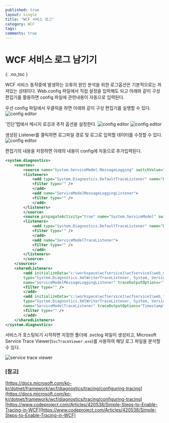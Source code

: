 ```yaml
---
published: true
layout: single
title: "WCF 서비스 로그"
category: WCF
tags:
comments: true
---
```


# WCF 서비스 로그 남기기
{: .no_toc }

WCF 서비스 동작중에 발생하는 오류의 원인 분석을 위한 로그옵션은 기본적으로는 꺼져있는 상태이다.
Web.config 파일에서 직접 설정을 입력해도 되고 아래와 같이 구성 편집기를 활용하면 config 파일에 관련내용이 자동으로 입력된다.

우선 config 파일에서 우클릭을 하면 아래와 같이 구성 편집기를 실행할 수 있다.
![config editor](https://helloHaneul.github.io/image/wcf/config.png)

'진단'탭에서 메시지 로깅과 추적 옵션을 설정한다.
![config editor](https://helloHaneul.github.io/image/wcf/config_log1.png)
![config editor](https://helloHaneul.github.io/image/wcf/config_log2.png)

생성된 Listener를 클릭하면 로그파일 경로 및 로그로 입력할 데이터를 수정할 수 있다.
![config editor](https://helloHaneul.github.io/image/wcf/config_log3.png)

편집기의 내용을 저장하면 아래의 내용이 config에 자동으로 추가입력된다.

```xml
<system.diagnostics>
    <sources>
        <source name="System.ServiceModel.MessageLogging" switchValue="경고,ActivityTracing">
        <listeners>
            <add type="System.Diagnostics.DefaultTraceListener" name="Default">
            <filter type="" />
            </add>
            <add name="ServiceModelMessageLoggingListener">
            <filter type="" />
            </add>
        </listeners>
        </source>
        <source propagateActivity="true" name="System.ServiceModel" switchValue="경고,ActivityTracing">
        <listeners>
            <add type="System.Diagnostics.DefaultTraceListener" name="Default">
            <filter type="" />
            </add>
            <add name="ServiceModelTraceListener">
            <filter type="" />
            </add>
        </listeners>
        </source>
    </sources>
    <sharedListeners>
        <add initializeData="c:\workspace\wcfservice1\wcfservice1\web_messages.svclog"
        type="System.Diagnostics.XmlWriterTraceListener, System, Version=4.0.0.0, Culture=neutral, PublicKeyToken=b77a5c561934e089"
        name="ServiceModelMessageLoggingListener" traceOutputOptions="Timestamp">
        <filter type="" />
        </add>
        <add initializeData="c:\workspace\wcfservice1\wcfservice1\web_tracelog.svclog"
        type="System.Diagnostics.XmlWriterTraceListener, System, Version=4.0.0.0, Culture=neutral, PublicKeyToken=b77a5c561934e089"
        name="ServiceModelTraceListener" traceOutputOptions="Timestamp">
        <filter type="" />
        </add>
    </sharedListeners>
</system.diagnostics>
```

서비스가 호스팅되기 시작하면 지정한 폴더에 .svclog 파일이 생성되고, Microsoft Service Trace Viewer(`SvcTraceViewer.exe`)를 사용하여 해당 로그 파일을 분석할 수 있다.

![service trace viewer](https://helloHaneul.github.io/image/wcf/webtracelog.png)

### [참고]
[https://docs.microsoft.com/ko-kr/dotnet/framework/wcf/diagnostics/tracing/configuring-tracing](https://docs.microsoft.com/ko-kr/dotnet/framework/wcf/diagnostics/tracing/configuring-tracing)
[https://www.codeproject.com/Articles/420538/Simple-Steps-to-Enable-Tracing-in-WCF](https://www.codeproject.com/Articles/420538/Simple-Steps-to-Enable-Tracing-in-WCF)